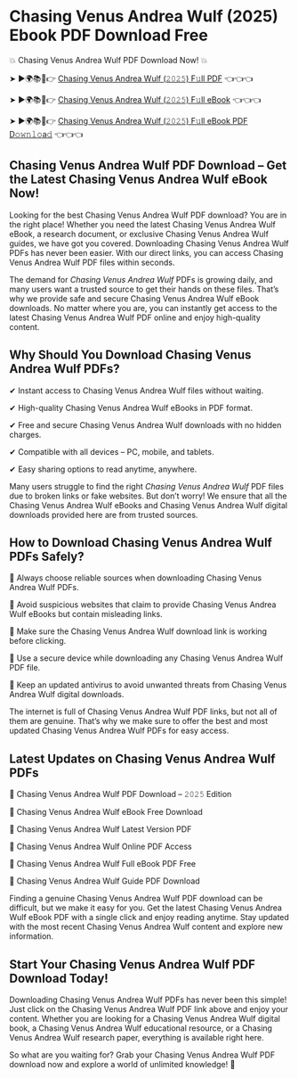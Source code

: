 # Chasing Venus Andrea Wulf (2025) Ebook PDF Download Free

💥 Chasing Venus Andrea Wulf PDF Download Now! 💥

➤ ►🌍📚📱👉 [Chasing Venus Andrea Wulf (𝟸𝟶𝟸𝟻) F𝚞ll PDF](https://getpdf.xyz/chasing-venus-andrea-wulf) 👈👈👈


➤ ►🌍📚📱👉 [Chasing Venus Andrea Wulf (𝟸𝟶𝟸𝟻) F𝚞ll eBook](https://getpdf.xyz/chasing-venus-andrea-wulf) 👈👈👈


➤ ►🌍📚📱👉 [Chasing Venus Andrea Wulf (𝟸𝟶𝟸𝟻) F𝚞ll eBook PDF D𝚘𝚠𝚗𝚕𝚘a𝚍](https://getpdf.xyz/chasing-venus-andrea-wulf) 👈👈👈


## Chasing Venus Andrea Wulf PDF Download – Get the Latest Chasing Venus Andrea Wulf eBook Now!

Looking for the best Chasing Venus Andrea Wulf PDF download? You are in the right place! Whether you need the latest Chasing Venus Andrea Wulf eBook, a research document, or exclusive Chasing Venus Andrea Wulf guides, we have got you covered. Downloading Chasing Venus Andrea Wulf PDFs has never been easier. With our direct links, you can access Chasing Venus Andrea Wulf PDF files within seconds.

The demand for *Chasing Venus Andrea Wulf* PDFs is growing daily, and many users want a trusted source to get their hands on these files. That’s why we provide safe and secure Chasing Venus Andrea Wulf eBook downloads. No matter where you are, you can instantly get access to the latest Chasing Venus Andrea Wulf PDF online and enjoy high-quality content.

## Why Should You Download Chasing Venus Andrea Wulf PDFs?

✔ Instant access to Chasing Venus Andrea Wulf files without waiting.

✔ High-quality Chasing Venus Andrea Wulf eBooks in PDF format.

✔ Free and secure Chasing Venus Andrea Wulf downloads with no hidden charges.

✔ Compatible with all devices – PC, mobile, and tablets.

✔ Easy sharing options to read anytime, anywhere.

Many users struggle to find the right *Chasing Venus Andrea Wulf* PDF files due to broken links or fake websites. But don’t worry! We ensure that all the Chasing Venus Andrea Wulf eBooks and Chasing Venus Andrea Wulf digital downloads provided here are from trusted sources.

## How to Download Chasing Venus Andrea Wulf PDFs Safely?

📌 Always choose reliable sources when downloading Chasing Venus Andrea Wulf PDFs.

📌 Avoid suspicious websites that claim to provide Chasing Venus Andrea Wulf eBooks but contain misleading links.

📌 Make sure the Chasing Venus Andrea Wulf download link is working before clicking.

📌 Use a secure device while downloading any Chasing Venus Andrea Wulf PDF file.

📌 Keep an updated antivirus to avoid unwanted threats from Chasing Venus Andrea Wulf digital downloads.

The internet is full of Chasing Venus Andrea Wulf PDF links, but not all of them are genuine. That’s why we make sure to offer the best and most updated Chasing Venus Andrea Wulf PDFs for easy access.

## Latest Updates on Chasing Venus Andrea Wulf PDFs

🔹 Chasing Venus Andrea Wulf PDF Download – 𝟸𝟶𝟸𝟻 Edition

🔹 Chasing Venus Andrea Wulf eBook Free Download

🔹 Chasing Venus Andrea Wulf Latest Version PDF

🔹 Chasing Venus Andrea Wulf Online PDF Access

🔹 Chasing Venus Andrea Wulf Full eBook PDF Free

🔹 Chasing Venus Andrea Wulf Guide PDF Download

Finding a genuine Chasing Venus Andrea Wulf PDF download can be difficult, but we make it easy for you. Get the latest Chasing Venus Andrea Wulf eBook PDF with a single click and enjoy reading anytime. Stay updated with the most recent Chasing Venus Andrea Wulf content and explore new information.

## Start Your Chasing Venus Andrea Wulf PDF Download Today!

Downloading Chasing Venus Andrea Wulf PDFs has never been this simple! Just click on the Chasing Venus Andrea Wulf PDF link above and enjoy your content. Whether you are looking for a Chasing Venus Andrea Wulf digital book, a Chasing Venus Andrea Wulf educational resource, or a Chasing Venus Andrea Wulf research paper, everything is available right here.

So what are you waiting for? Grab your Chasing Venus Andrea Wulf PDF download now and explore a world of unlimited knowledge! 🚀